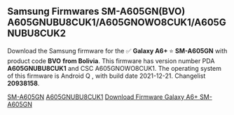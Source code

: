 <h2>Samsung Firmwares SM-A605GN(BVO) A605GNUBU8CUK1/A605GNOWO8CUK1/A605GNUBU8CUK2</h2>
Download the Samsung firmware for the ✅ <strong>Galaxy A6+ </strong> ⭐ <strong>SM-A605GN</strong> with product code <strong>BVO</strong> <strong> from Bolivia</strong>. This firmware has version number PDA <strong>A605GNUBU8CUK1</strong> and CSC A605GNOWO8CUK1. The operating system of this firmware is Android Q , with build date 2021-12-21. Changelist <strong>20938158</strong>.

[SM-A605GN](https://samfirm.shop/samsung/model/SM-A605GN)
[A605GNUBU8CUK1](https://samfirm.shop/samsung/pda/A605GNUBU8CUK1)
[Download Firmware Galaxy A6+ SM-A605GN](https://samfirm.shop/samsung/firmware/483940)
